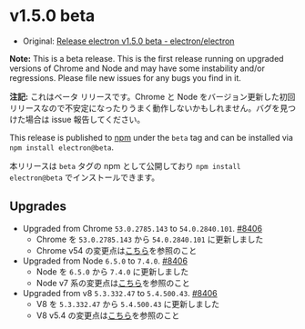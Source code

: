 # v1.5.0 beta

* Original: [Release electron v1.5.0 beta - electron/electron](https://github.com/electron/electron/releases/tag/v1.5.0)

**Note:** This is a beta release. This is the first release running on upgraded versions of Chrome and Node and may have some instability and/or regressions. Please file new issues for any bugs you find in it.

**注記:** これはベータ リリースです。Chrome と Node をバージョン更新した初回リリースなので不安定になったりうまく動作しないかもしれません。バグを見つけた場合は issue 報告してください。

This release is published to [npm](https://www.npmjs.com/package/electron) under the `beta` tag and can be installed via `npm install electron@beta`.

本リリースは `beta` タグの npm として公開しており `npm install electron@beta` でインストールできます。

## Upgrades

* Upgraded from Chrome `53.0.2785.143` to `54.0.2840.101`. [#8406](https://github.com/electron/electron/pull/8406)
  * Chrome を `53.0.2785.143` から `54.0.2840.101` に更新しました
  * Chrome v54 の変更点は[こちら](https://developers.google.com/web/updates/2016/10/nic54)を参照のこと
* Upgraded from Node `6.5.0` to `7.4.0`. [#8406](https://github.com/electron/electron/pull/8406)
  * Node を `6.5.0` から `7.4.0` に更新しました
  * Node v7 系の変更点は[こちら](https://github.com/nodejs/node/blob/master/doc/changelogs/CHANGELOG_V7.md)を参照のこと
* Upgraded from v8 `5.3.332.47` to `5.4.500.43`. [#8406](https://github.com/electron/electron/pull/8406)
  * V8 を `5.3.332.47` から `5.4.500.43` に更新しました
  * V8 v5.4 の変更点は[こちら](http://v8project.blogspot.jp/2016/09/v8-release-54.html)を参照のこと
